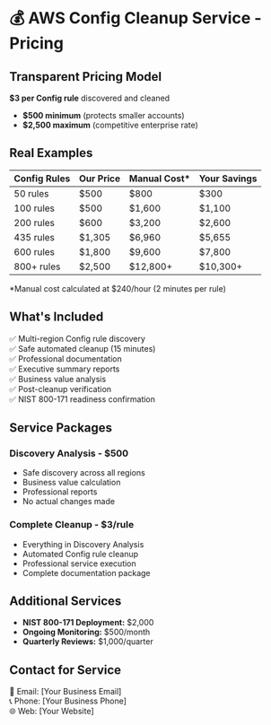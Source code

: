# 💰 AWS Config Cleanup Service - Pricing

## **Transparent Pricing Model**

**$3 per Config rule** discovered and cleaned
- **$500 minimum** (protects smaller accounts)
- **$2,500 maximum** (competitive enterprise rate)

## **Real Examples**

| Config Rules | Our Price | Manual Cost* | Your Savings |
|-------------|-----------|--------------|--------------|
| 50 rules    | $500      | $800         | $300         |
| 100 rules   | $500      | $1,600       | $1,100       |
| 200 rules   | $600      | $3,200       | $2,600       |
| 435 rules   | $1,305    | $6,960       | $5,655       |
| 600 rules   | $1,800    | $9,600       | $7,800       |
| 800+ rules  | $2,500    | $12,800+     | $10,300+     |

*Manual cost calculated at $240/hour (2 minutes per rule)

## **What's Included**

✅ Multi-region Config rule discovery  
✅ Safe automated cleanup (15 minutes)  
✅ Professional documentation  
✅ Executive summary reports  
✅ Business value analysis  
✅ Post-cleanup verification  
✅ NIST 800-171 readiness confirmation

## **Service Packages**

### **Discovery Analysis - $500**
- Safe discovery across all regions
- Business value calculation  
- Professional reports
- No actual changes made

### **Complete Cleanup - $3/rule**
- Everything in Discovery Analysis
- Automated Config rule cleanup
- Professional service execution
- Complete documentation package

## **Additional Services**

- **NIST 800-171 Deployment:** $2,000
- **Ongoing Monitoring:** $500/month
- **Quarterly Reviews:** $1,000/quarter

## **Contact for Service**

📧 Email: [Your Business Email]  
📞 Phone: [Your Business Phone]  
🌐 Web: [Your Website]
